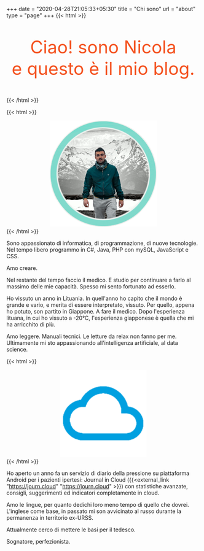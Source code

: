 +++
date = "2020-04-28T21:05:33+05:30"
title = "Chi sono"
url = "about"
type = "page"
+++
{{< html >}}
<p style="text-align: center !important; color: #f4511e; font-size: 46px !important;">
Ciao! sono Nicola<br/>
e questo è il mio blog.
</p>
{{< /html >}}

{{< html >}}
<div style="text-align: center; width: 55% !important; margin: auto;">
    <img src="images/foto_profilo.png" alt="Questo sono io!" class="rounded" />
</div>
{{< /html >}}

Sono appassionato di informatica, di programmazione, di nuove tecnologie.
Nel tempo libero programmo in C#, Java, PHP con mySQL, JavaScript e CSS.

Amo creare.

Nel restante del tempo faccio il medico. E studio per continuare a farlo al massimo delle mie capacità. 
Spesso mi sento fortunato ad esserlo.


Ho vissuto un anno in Lituania. In quell'anno ho capito che il mondo è grande e vario, e merita di essere interpretato, vissuto. Per quello, appena ho potuto, son partito in Giappone. A fare il medico. Dopo l'esperienza lituana, in cui ho vissuto a -20°C, l'esperienza giapponese è quella che mi ha arricchito di più. 

Amo leggere. Manuali tecnici. Le letture da relax non fanno per me. Ultimamente mi sto appassionando all'intelligenza artificiale, al data science.

{{< html >}}
<div style="text-align: center">
    <img src="images/general_icon.png" alt="Journal in Cloud" style="width: 45% !important; position: initial;" class="no-box-shadow" />
</div>
{{< /html >}}

Ho aperto un anno fa un servizio di diario della pressione su piattaforma Android per i pazienti ipertesi: Journal in Cloud ({{<external_link "https://journ.cloud" "https://journ.cloud" >}}) con statistiche avanzate, consigli, suggerimenti ed indicatori completamente in cloud.

Amo le lingue, per quanto dedichi loro meno tempo di quello che dovrei. L'inglese come base, in passato mi son avvicinato al russo durante la permanenza in territorio ex-URSS. 

Attualmente cerco di mettere le basi per il tedesco.

Sognatore, perfezionista.